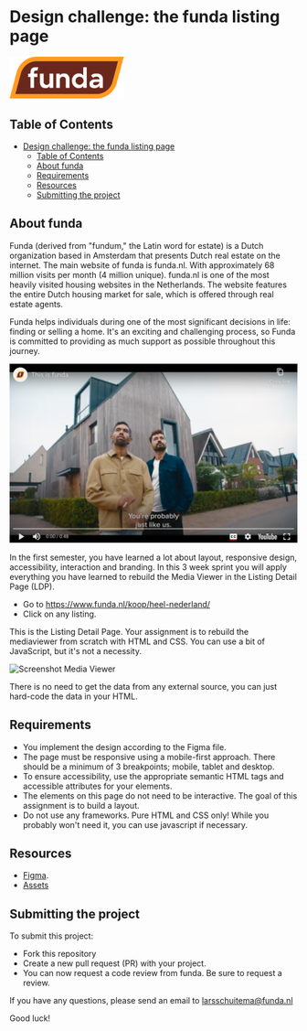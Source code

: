 # Design challenge: the funda listing page

<img src="funda-logo-full.svg" width="200">

## Table of Contents

- [Design challenge: the funda listing page](#design-challenge-the-funda-listing-page)
  - [Table of Contents](#table-of-contents)
  - [About funda](#about-funda)
  - [Requirements](#requirements)
  - [Resources](#resources)
  - [Submitting the project](#submitting-the-project)

## About funda
Funda (derived from "fundum," the Latin word for estate) is a Dutch organization based in Amsterdam that presents Dutch real estate on the internet. The main website of funda is funda.nl. With approximately 68 million visits per month (4 million unique). funda.nl is one of the most heavily visited housing websites in the Netherlands. The website features the entire Dutch housing market for sale, which is offered through real estate agents.

Funda helps individuals during one of the most significant decisions in life: finding or selling a home. It's an exciting and challenging process, so Funda is committed to providing as much support as possible throughout this journey.

[![This is funda video](this-is-funda-video-thumb.png)](https://www.youtube.com/watch?v=uZXj59TOpA4)


In the first semester, you have learned a lot about layout, responsive design, accessibility, interaction and branding. In this 3 week sprint you will apply everything you have learned to rebuild the Media Viewer in the Listing Detail Page (LDP).

 * Go to https://www.funda.nl/koop/heel-nederland/
 * Click on any listing.

This is the Listing Detail Page. Your assignment is to rebuild the mediaviewer from scratch with HTML and CSS. You can use a bit of JavaScript, but it's not a necessity.

![Screenshot Media Viewer](screenshot-media-viewer.png)

There is no need to get the data from any external source, you can just hard-code the data in your HTML.

## Requirements

 * You implement the design according to the Figma file.
 * The page must be responsive using a mobile-first approach. There should be a minimum of 3 breakpoints; mobile, tablet and desktop.
 * To ensure accessibility, use the appropriate semantic HTML tags and accessible attributes for your elements.
 * The elements on this page do not need to be interactive. The goal of this assignment is to build a layout.
 * Do not use any frameworks. Pure HTML and CSS only! While you probably won't need it, you can use javascript if necessary.

## Resources

 * [Figma](https://www.figma.com/design/U8ntWPwQTEKsKKg8IDWKWp/FDND---Media-viewer?node-id=0-1&t=5C3GLSMgZC59gQNg-1).
 * [Assets](https://brand.funda.nl)

## Submitting the project

To submit this project:

 * Fork this repository
 * Create a new pull request (PR) with your project. 
 * You can now request a code review from funda. Be sure to request a review.

If you have any questions, please send an email to larsschuitema@funda.nl

Good luck!
